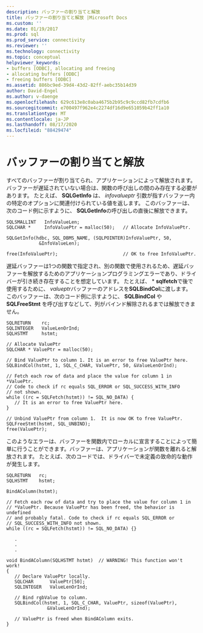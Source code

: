 ```yaml
---
description: バッファーの割り当てと解放
title: バッファーの割り当てと解放 |Microsoft Docs
ms.custom: ''
ms.date: 01/19/2017
ms.prod: sql
ms.prod_service: connectivity
ms.reviewer: ''
ms.technology: connectivity
ms.topic: conceptual
helpviewer_keywords:
- buffers [ODBC], allocating and freeing
- allocating buffers [ODBC]
- freeing buffers [ODBC]
ms.assetid: 886bc9ed-39d4-43d2-82ff-aebc35b14d39
author: David-Engel
ms.author: v-daenge
ms.openlocfilehash: 629c613e8c0aba4675b2b95c9c9ccd82fb7cdfb6
ms.sourcegitcommit: e700497f962e4c2274df16d9e651059b42ff1a10
ms.translationtype: MT
ms.contentlocale: ja-JP
ms.lasthandoff: 08/17/2020
ms.locfileid: "88429474"
---
```

# <a name="allocating-and-freeing-buffers"></a>バッファーの割り当てと解放
すべてのバッファーが割り当てられ、アプリケーションによって解放されます。 バッファーが遅延されていない場合は、関数の呼び出しの間のみ存在する必要があります。 たとえば、 **SQLGetInfo** は、 *infovalueptr* 引数が指すバッファー内の特定のオプションに関連付けられている値を返します。 このバッファーは、次のコード例に示すように、 **SQLGetInfo**の呼び出しの直後に解放できます。  
  
```  
SQLSMALLINT   InfoValueLen;  
SQLCHAR *     InfoValuePtr = malloc(50);   // Allocate InfoValuePtr.  
  
SQLGetInfo(hdbc, SQL_DBMS_NAME, (SQLPOINTER)InfoValuePtr, 50,  
            &InfoValueLen);  
  
free(InfoValuePtr);                        // OK to free InfoValuePtr.  
```  
  
 遅延バッファーは1つの関数で指定され、別の関数で使用されるため、遅延バッファーを解放するためのアプリケーションプログラミングエラーであり、ドライバーが引き続き存在することを想定しています。 たとえば、 \* **sqlfetch**で後で使用するために、 *valueptr*バッファーのアドレスを**SQLBindCol**に渡します。 このバッファーは、次のコード例に示すように、 **SQLBindCol** や **SQLFreeStmt** を呼び出すなどして、列がバインド解除されるまでは解放できません。  
  
```  
SQLRETURN    rc;  
SQLINTEGER   ValueLenOrInd;  
SQLHSTMT     hstmt;  
  
// Allocate ValuePtr  
SQLCHAR * ValuePtr = malloc(50);  
  
// Bind ValuePtr to column 1. It is an error to free ValuePtr here.  
SQLBindCol(hstmt, 1, SQL_C_CHAR, ValuePtr, 50, &ValueLenOrInd);  
  
// Fetch each row of data and place the value for column 1 in *ValuePtr.  
// Code to check if rc equals SQL_ERROR or SQL_SUCCESS_WITH_INFO   
// not shown.  
while ((rc = SQLFetch(hstmt)) != SQL_NO_DATA) {  
   // It is an error to free ValuePtr here.  
}  
  
// Unbind ValuePtr from column 1.  It is now OK to free ValuePtr.  
SQLFreeStmt(hstmt, SQL_UNBIND);  
free(ValuePtr);  
```  
  
 このようなエラーは、バッファーを関数内でローカルに宣言することによって簡単に行うことができます。バッファーは、アプリケーションが関数を離れると解放されます。 たとえば、次のコードでは、ドライバーで未定義の致命的な動作が発生します。  
  
```  
SQLRETURN   rc;  
SQLHSTMT    hstmt;  
  
BindAColumn(hstmt);  
  
// Fetch each row of data and try to place the value for column 1 in  
// *ValuePtr. Because ValuePtr has been freed, the behavior is undefined  
// and probably fatal. Code to check if rc equals SQL_ERROR or   
// SQL_SUCCESS_WITH_INFO not shown.  
while ((rc = SQLFetch(hstmt)) != SQL_NO_DATA) {}  
  
   .  
   .  
   .  
  
void BindAColumn(SQLHSTMT hstmt)  // WARNING! This function won't work!  
{  
   // Declare ValuePtr locally.  
   SQLCHAR      ValuePtr[50];  
   SQLINTEGER   ValueLenOrInd;  
  
   // Bind rgbValue to column.  
   SQLBindCol(hstmt, 1, SQL_C_CHAR, ValuePtr, sizeof(ValuePtr),  
               &ValueLenOrInd);  
  
   // ValuePtr is freed when BindAColumn exits.  
}  
```
